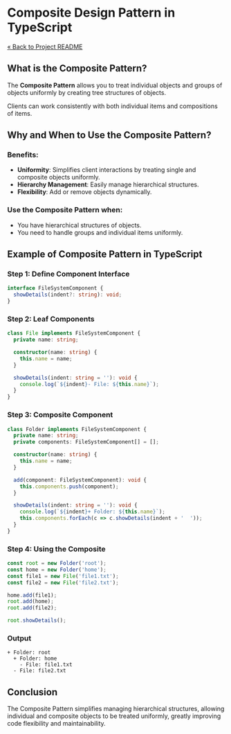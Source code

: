 # Composite Design Pattern in TypeScript

[« Back to Project README](../../README.md)

## What is the Composite Pattern?

The **Composite Pattern** allows you to treat individual objects and groups of objects uniformly by creating tree structures of objects. 

Clients can work consistently with both individual items and compositions of items.

## Why and When to Use the Composite Pattern?

### Benefits:
- **Uniformity**: Simplifies client interactions by treating single and composite objects uniformly.
- **Hierarchy Management**: Easily manage hierarchical structures.
- **Flexibility**: Add or remove objects dynamically.

### Use the Composite Pattern when:
- You have hierarchical structures of objects.
- You need to handle groups and individual items uniformly.

## Example of Composite Pattern in TypeScript

### Step 1: Define Component Interface

```typescript
interface FileSystemComponent {
  showDetails(indent?: string): void;
}
```

### Step 2: Leaf Components

```typescript
class File implements FileSystemComponent {
  private name: string;

  constructor(name: string) {
    this.name = name;
  }

  showDetails(indent: string = ''): void {
    console.log(`${indent}- File: ${this.name}`);
  }
}
```

### Step 3: Composite Component

```typescript
class Folder implements FileSystemComponent {
  private name: string;
  private components: FileSystemComponent[] = [];

  constructor(name: string) {
    this.name = name;
  }

  add(component: FileSystemComponent): void {
    this.components.push(component);
  }

  showDetails(indent: string = ''): void {
    console.log(`${indent}+ Folder: ${this.name}`);
    this.components.forEach(c => c.showDetails(indent + '  '));
  }
}
```

### Step 4: Using the Composite

```typescript
const root = new Folder('root');
const home = new Folder('home');
const file1 = new File('file1.txt');
const file2 = new File('file2.txt');

home.add(file1);
root.add(home);
root.add(file2);

root.showDetails();
```

### Output
```
+ Folder: root
  + Folder: home
    - File: file1.txt
  - File: file2.txt
```

## Conclusion

The Composite Pattern simplifies managing hierarchical structures, allowing individual and composite objects to be treated uniformly, greatly improving code flexibility and maintainability.
